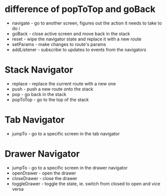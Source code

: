 # difference of popToTop and goBack

- navigate - go to another screen, figures out the action it needs to take to do i
- goBack - close active screen and move back in the stack
- reset - wipe the navigator state and replace it with a new route
- setParams - make changes to route's params
- addListener - subscribe to updates to events from the navigators

# Stack Navigator

- replace - replace the current route with a new one
- push - push a new route onto the stack
- pop - go back in the stack
- popToTop - go to the top of the stack

# Tab Navigator

- jumpTo - go to a specific screen in the tab navigator

# Drawer Navigator

- jumpTo - go to a specific screen in the drawer navigator
- openDrawer - open the drawer
- closeDrawer - close the drawer
- toggleDrawer - toggle the state, ie. switch from closed to open and vice versa
